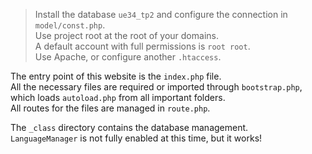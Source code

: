 > Install the database `ue34_tp2` and configure the connection in `model/const.php`.  
> Use project root at the root of your domains.  
A default account with full permissions is `root root`.  
Use Apache, or configure another `.htaccess`.  

The entry point of this website is the `index.php` file.  
All the necessary files are required or imported through `bootstrap.php`, which loads `autoload.php` from all important folders.  
All routes for the files are managed in `route.php`.  

The `_class` directory contains the database management.  
`LanguageManager` is not fully enabled at this time, but it works!

